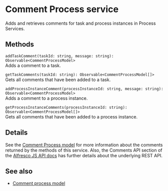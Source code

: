 # Comment Process service

Adds and retrieves comments for task and process instances in Process Services.

## Methods

`addTaskComment(taskId: string, message: string): Observable<CommentProcessModel>`<br/>
Adds a comment to a task.

`getTaskComments(taskId: string): Observable<CommentProcessModel[]>`<br/>
Gets all comments that have been added to a task.

`addProcessInstanceComment(processInstanceId: string, message: string): Observable<CommentProcessModel>`<br/>
Adds a comment to a process instance.

`getProcessInstanceComments(processInstanceId: string): Observable<CommentProcessModel[]>`<br/>
Gets all comments that have been added to a process instance.

## Details

See the [Comment Process model](comment-process.model.md) for more information about the
comments returned by the methods of this service. Also, the Comments API section of the
[Alfresco JS API docs](https://github.com/Alfresco/alfresco-js-api/tree/master/src/alfresco-activiti-rest-api)
has further details about the underlying REST API.

<!-- Don't edit the See also section. Edit seeAlsoGraph.json and run config/generateSeeAlso.js -->
<!-- seealso start -->
## See also

- [Comment process model](comment-process.model.md)
<!-- seealso end -->



